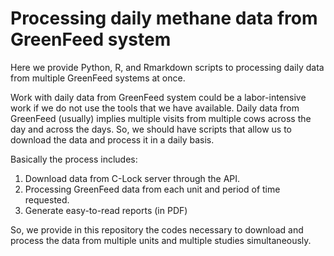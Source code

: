 # Processing daily methane data from GreenFeed system

Here we provide Python, R, and Rmarkdown scripts to processing daily data from multiple GreenFeed systems at once.

Work with daily data from GreenFeed system could be a labor-intensive work if we do not use the tools that we have available. Daily data from GreenFeed (usually) implies multiple visits from multiple cows across the day and across the days. So, we should have scripts that allow us to download the data and process it in a daily basis.

Basically the process includes:
1. Download data from C-Lock server through the API.
2. Processing GreenFeed data from each unit and period of time requested.
3. Generate easy-to-read reports (in PDF)

So, we provide in this repository the codes necessary to download and process the data from multiple units and multiple studies simultaneously.

